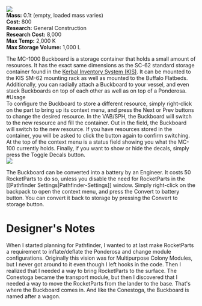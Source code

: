 ![](https://github.com/Angel-125/Pathfinder/wiki/Buckboard.jpg)  
**Mass:** 0.1t (empty, loaded mass varies)  
**Cost:** 800  
**Research:** General Construction  
**Research Cost:** 8,000  
**Max Temp:** 2,000 K  
**Max Storage Volume:** 1,000 L  

The MC-1000 Buckboard is a storage container that holds a small amount of resources. It has the exact same dimensions as the SC-62 standard storage container found in the [Kerbal Inventory System (KIS)](http://forum.kerbalspaceprogram.com/threads/113111-1-0-4-Kerbal-Inventory-System-%28KIS%29-1-2-2). It can be mounted to the KIS SM-62 mounting rack as well as mounted to the Buffalo Flatbeds. Additionally, you can radially attach a Buckboard to your vessel, and even stack Buckboards on top of each other as well as on top of a Ponderosa.
#Usage  
To configure the Buckboard to store a different resource, simply right-click on the part to bring up its context menu, and press the Next or Prev buttons to change the desired resource. In the VAB/SPH, the Buckboard will switch to the new resource and fill the container. Out in the field, the Buckboard will switch to the new resource. If you have resources stored in the container, you will be asked to click the button again to confirm switching. At the top of the context menu is a status field showing you what the MC-100 currently holds. Finally, if you want to show or hide the decals, simply press the Toggle Decals button.  
![](https://github.com/Angel-125/Pathfinder/wiki/BuckboardUsage.jpg)  

The Buckboard can be converted into a battery by an Engineer. It costs 50 RocketParts to do so, unless you disable the need for RocketParts in the [[Pathfinder Settings|Pathfinder-Settings]] window. Simply right-click on the backpack to open the context menu, and press the Convert to battery button. You can convert it back to storage by pressing the Convert to storage button.
# Designer's Notes  
When I started planning for Pathfinder, I wanted to at last make RocketParts a requirement to inflate/deflate the Ponderosa and change module configurations. Originally this vision was for Multipurpose Colony Modules, but I never got around to it even though I left hooks in the code. Then I realized that I needed a way to bring RocketParts to the surface. The Conestoga became the transport module, but then I discovered that I needed a way to move the RocketParts from the lander to the base. That's where the Buckboard comes in. And like the Conestoga, the Buckboard is named after a wagon.